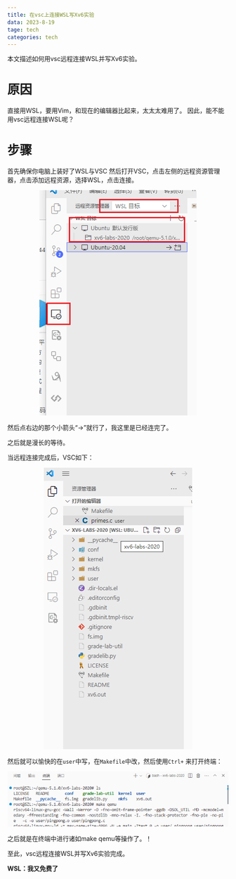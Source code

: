 ```yaml
---
title: 在vsc上连接WSL写Xv6实验
data: 2023-8-19
tage: tech
categories: tech
---
```

本文描述如何用vsc远程连接WSL并写Xv6实验。

# 原因
直接用WSL，要用Vim，和现在的编辑器比起来，太太太难用了。
因此，能不能用vsc远程连接WSL呢？

# 步骤
首先确保你电脑上装好了WSL与VSC
然后打开VSC，点击左侧的远程资源管理器，点击添加远程资源，选择WSL，点击连接。

<div align="center"><img src="../downloads/image/2023-8-19-在vsc上连接WSL写Xv6实验/1.png"></div>

然后点右边的那个小箭头“->”就行了，我这里是已经连完了。

之后就是漫长的等待。

当远程连接完成后，VSC如下：

<div align="center">
<img src="../downloads/image/2023-8-19-在vsc上连接WSL写Xv6实验/2.png">
</div>

然后就可以愉快的在`user`中写，在`Makefile`中改，然后使用`Ctrl+` 来打开终端：
<div align="center">
<img src="../downloads/image/2023-8-19-在vsc上连接WSL写Xv6实验/3.png">
</div>

之后就是在终端中进行诸如make qemu等操作了。！

至此，vsc远程连接WSL并写Xv6实验完成。

**WSL：我又免费了**